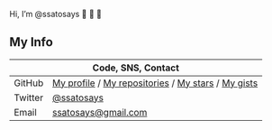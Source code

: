 Hi, I’m @ssatosays  :wave: :wave: :wave:

## My Info
<table>
  <thead>
    <tr>
      <th colspan="2">Code, SNS, Contact</th>
    </tr>
  </thead>
  <tbody>
    <tr>
      <td>GitHub</td>
      <td><a href="https://github.com/ssatosays">My profile</a> / <a href="https://github.com/ssatosays?tab=repositories">My repositories</a> / <a href="https://github.com/ssatosays?tab=stars">My stars</a> / <a href="https://gist.github.com/ssatosays">My gists</a></td>
    </tr>
    <tr>
      <td>Twitter</td>
      <td><a href="https://twitter.com/ssatosays" rel="nofollow">@ssatosays</a></td>
    </tr>
    <tr>
      <td>Email</td>
      <td><a href="mailto:ssatosays@gmail.com">ssatosays@gmail.com</a></td>
    </tr>
  </tbody>
</table>
